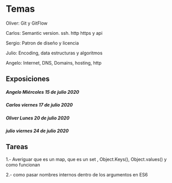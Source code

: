 # Temas
Oliver: Git y GitFlow

Carlos: Semantic version. ssh. http https y api

Sergio: Patron de diseño y licencia

Julio: Encoding, data estructuras y algoritmos

Angelo: Internet, DNS, Domains, hosting, http

## Exposiciones 
##### Angelo Miércoles 15 de julio 2020
##### Carlos viernes 17 de julio 2020
##### Oliver Lunes 20 de julio 2020
##### julio viernes 24 de julio 2020


## Tareas
1.- Averiguar que es un map, que es un set , Object.Keys(), Object.values() y como funcionan

2.- como pasar nombres internos dentro de los argumentos en ES6
